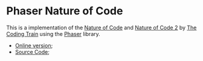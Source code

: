 # Phaser Nature of Code

This is a implementation of the [Nature of Code](https://www.youtube.com/playlist?list=PLRqwX-V7Uu6aFlwukCmDf0-1-uSR7mklK) and [Nature of Code 2](https://www.youtube.com/playlist?list=PLRqwX-V7Uu6ZV4yEcW3uDwOgGXKUUsPOM) by [The Coding Train](https://www.youtube.com/c/TheCodingTrain) using the [Phaser](https://phaser.io) library.

- [Online version](https://201flaviosilva.gitlab.io/Phaser-Nature-of-Code/);
- [Source Code](https://gitlab.com/201flaviosilva/Phaser-Nature-of-Code);
